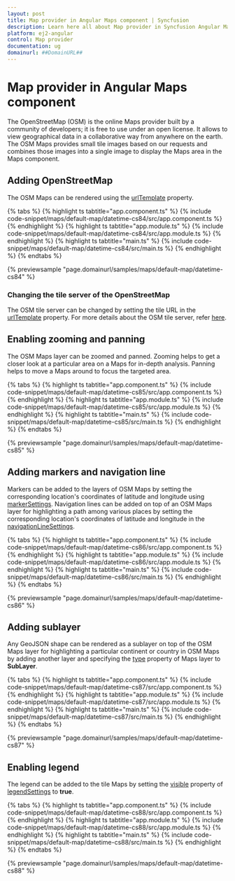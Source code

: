 ```yaml
---
layout: post
title: Map provider in Angular Maps component | Syncfusion
description: Learn here all about Map provider in Syncfusion Angular Maps component of Syncfusion Essential JS 2 and more.
platform: ej2-angular
control: Map provider 
documentation: ug
domainurl: ##DomainURL##
---
```


# Map provider in Angular Maps component

The OpenStreetMap (OSM) is the online Maps provider built by a community of developers; it is free to use under an open license. It allows to view geographical data in a collaborative way from anywhere on the earth. The OSM Maps provides small tile images based on our requests and combines those images into a single image to display the Maps area in the Maps component.

## Adding OpenStreetMap

The OSM Maps can be rendered using the [urlTemplate](https://ej2.syncfusion.com/angular/documentation/api/maps/layerSettingsModel/#urltemplate) property.

{% tabs %}
{% highlight ts tabtitle="app.component.ts" %}
{% include code-snippet/maps/default-map/datetime-cs84/src/app.component.ts %}
{% endhighlight %}
{% highlight ts tabtitle="app.module.ts" %}
{% include code-snippet/maps/default-map/datetime-cs84/src/app.module.ts %}
{% endhighlight %}
{% highlight ts tabtitle="main.ts" %}
{% include code-snippet/maps/default-map/datetime-cs84/src/main.ts %}
{% endhighlight %}
{% endtabs %}
  
{% previewsample "page.domainurl/samples/maps/default-map/datetime-cs84" %}

### Changing the tile server of the OpenStreetMap

The OSM tile server can be changed by setting the tile URL in the [urlTemplate](https://ej2.syncfusion.com/angular/documentation/api/maps/layerSettingsModel/#urltemplate) property. For more details about the OSM tile server, refer [here](https://wiki.openstreetmap.org/wiki/Tiles).

## Enabling zooming and panning

The OSM Maps layer can be zoomed and panned. Zooming helps to get a closer look at a particular area on a Maps for in-depth analysis. Panning helps to move a Maps around to focus the targeted area.

{% tabs %}
{% highlight ts tabtitle="app.component.ts" %}
{% include code-snippet/maps/default-map/datetime-cs85/src/app.component.ts %}
{% endhighlight %}
{% highlight ts tabtitle="app.module.ts" %}
{% include code-snippet/maps/default-map/datetime-cs85/src/app.module.ts %}
{% endhighlight %}
{% highlight ts tabtitle="main.ts" %}
{% include code-snippet/maps/default-map/datetime-cs85/src/main.ts %}
{% endhighlight %}
{% endtabs %}
  
{% previewsample "page.domainurl/samples/maps/default-map/datetime-cs85" %}

## Adding markers and navigation line

Markers can be added to the layers of OSM Maps by setting the corresponding location's coordinates of latitude and longitude using [markerSettings](https://ej2.syncfusion.com/angular/documentation/api/maps/layerSettingsModel/#markersettings). Navigation lines can be added on top of an OSM Maps layer for highlighting a path among various places by setting the corresponding location's coordinates of latitude and longitude in the [navigationLineSettings](https://ej2.syncfusion.com/angular/documentation/api/maps/layerSettingsModel/#navigationlinesettings).

{% tabs %}
{% highlight ts tabtitle="app.component.ts" %}
{% include code-snippet/maps/default-map/datetime-cs86/src/app.component.ts %}
{% endhighlight %}
{% highlight ts tabtitle="app.module.ts" %}
{% include code-snippet/maps/default-map/datetime-cs86/src/app.module.ts %}
{% endhighlight %}
{% highlight ts tabtitle="main.ts" %}
{% include code-snippet/maps/default-map/datetime-cs86/src/main.ts %}
{% endhighlight %}
{% endtabs %}
  
{% previewsample "page.domainurl/samples/maps/default-map/datetime-cs86" %}

## Adding sublayer

Any GeoJSON shape can be rendered as a sublayer on top of the OSM Maps layer for highlighting a particular continent or country in OSM Maps by adding another layer and specifying the [type](https://ej2.syncfusion.com/angular/documentation/api/maps/layerSettingsModel/#type) property of Maps layer to **SubLayer**.

{% tabs %}
{% highlight ts tabtitle="app.component.ts" %}
{% include code-snippet/maps/default-map/datetime-cs87/src/app.component.ts %}
{% endhighlight %}
{% highlight ts tabtitle="app.module.ts" %}
{% include code-snippet/maps/default-map/datetime-cs87/src/app.module.ts %}
{% endhighlight %}
{% highlight ts tabtitle="main.ts" %}
{% include code-snippet/maps/default-map/datetime-cs87/src/main.ts %}
{% endhighlight %}
{% endtabs %}
  
{% previewsample "page.domainurl/samples/maps/default-map/datetime-cs87" %}

## Enabling legend

The legend can be added to the tile Maps by setting the [visible](https://ej2.syncfusion.com/angular/documentation/api/maps/legendSettingsModel/#visible) property of [legendSettings](https://ej2.syncfusion.com/angular/documentation/api/maps/legendSettingsModel) to **true**.

{% tabs %}
{% highlight ts tabtitle="app.component.ts" %}
{% include code-snippet/maps/default-map/datetime-cs88/src/app.component.ts %}
{% endhighlight %}
{% highlight ts tabtitle="app.module.ts" %}
{% include code-snippet/maps/default-map/datetime-cs88/src/app.module.ts %}
{% endhighlight %}
{% highlight ts tabtitle="main.ts" %}
{% include code-snippet/maps/default-map/datetime-cs88/src/main.ts %}
{% endhighlight %}
{% endtabs %}
  
{% previewsample "page.domainurl/samples/maps/default-map/datetime-cs88" %}